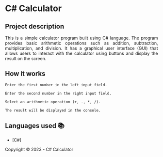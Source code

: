 ﻿<h1>C# Calculator</h1> 

## Project description

<p align="justify">
    This is a simple calculator program built using C# language. The program provides basic arithmetic operations such as addition, subtraction, multiplication, and division. It has a graphical user interface (GUI) that allows users to interact with the calculator using buttons and display the result on the screen.
</p>

## How it works

<p align="justify">

    Enter the first number in the left input field.
    
    Enter the second number in the right input field.
    
    Select an arithmetic operation (+, -, *, /).
    
    The result will be displayed in the console.
</p>

## Languages used :books:

- [C#]

Copyright :copyright: 2023 - C# Calculator
